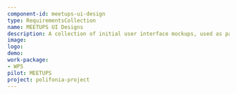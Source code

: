 ```yaml
---
component-id: meetups-ui-design
type: RequirementsCollection
name: MEETUPS UI Designs
description: A collection of initial user interface mockups, used as part of the the initial application requirements for building the MEETUPS pilot application interface
image:
logo:
demo:
work-package: 
- WP5
pilot: MEETUPS
project: polifonia-project
---
```

